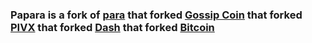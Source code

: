### Papara is a fork of [para](https://github.com/phoenixkonsole/papara) that forked [Gossip Coin](https://github.com/g0ssipcoin) that forked [PIVX](https://github.com/PIVX-Project/PIVX) that forked [Dash](https://github.com/dashpay/dash) that forked [Bitcoin](https://github.com/bitcoin/bitcoinp)


